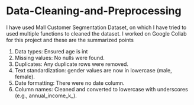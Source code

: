 # Data-Cleaning-and-Preprocessing

I have used Mall Customer Segmentation Dataset, on which I have tried to used multiple functions to cleaned the dataset. 
I worked on Google Collab for this project and these are the summarized points

  1. Data types: Ensured age is int
  2. Missing values: No nulls were found.
  3. Duplicates: Any duplicate rows were removed.
  4. Text standardization: gender values are now in lowercase (male, female).
  5. Date formatting: There were no date column.
  6. Column names: Cleaned and converted to lowercase with underscores (e.g., annual_income_k_).
